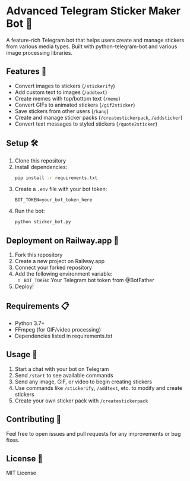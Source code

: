 # Advanced Telegram Sticker Maker Bot 🎨

A feature-rich Telegram bot that helps users create and manage stickers from various media types. Built with python-telegram-bot and various image processing libraries.

## Features 🚀

- Convert images to stickers (`/stickerify`)
- Add custom text to images (`/addtext`)
- Create memes with top/bottom text (`/meme`)
- Convert GIFs to animated stickers (`/gif2sticker`)
- Save stickers from other users (`/kang`)
- Create and manage sticker packs (`/createstickerpack`, `/addsticker`)
- Convert text messages to styled stickers (`/quote2sticker`)

## Setup 🛠️

1. Clone this repository
2. Install dependencies:
   ```bash
   pip install -r requirements.txt
   ```
3. Create a `.env` file with your bot token:
   ```
   BOT_TOKEN=your_bot_token_here
   ```
4. Run the bot:
   ```bash
   python sticker_bot.py
   ```

## Deployment on Railway.app 🚂

1. Fork this repository
2. Create a new project on Railway.app
3. Connect your forked repository
4. Add the following environment variable:
   - `BOT_TOKEN`: Your Telegram bot token from @BotFather
5. Deploy!

## Requirements 📋

- Python 3.7+
- FFmpeg (for GIF/video processing)
- Dependencies listed in requirements.txt

## Usage 📱

1. Start a chat with your bot on Telegram
2. Send `/start` to see available commands
3. Send any image, GIF, or video to begin creating stickers
4. Use commands like `/stickerify`, `/addtext`, etc. to modify and create stickers
5. Create your own sticker pack with `/createstickerpack`

## Contributing 🤝

Feel free to open issues and pull requests for any improvements or bug fixes.

## License 📄

MIT License 